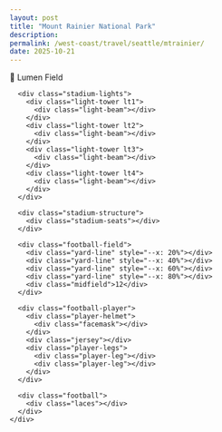 ```yaml
---
layout: post
title: "Mount Rainier National Park"
description: 
permalink: /west-coast/travel/seattle/mtrainier/
date: 2025-10-21
---
```


<html lang="en">
<head>
<meta charset="UTF-8">
<meta name="viewport" content="width=device-width, initial-scale=1.0">
<title>Lumen Field - Seattle</title>
<style>
  * {
    box-sizing: border-box;
    margin: 0;
    padding: 0;
  }
  
  body {
    font-family: system-ui, -apple-system, sans-serif;
    background: linear-gradient(135deg, #2c5f7c, #1a3f56);
    min-height: 100vh;
    display: flex;
    align-items: center;
    justify-content: center;
    overflow: hidden;
  }
  
  .container {
    width: min(1200px, 95vw);
    height: min(700px, 90vh);
    border-radius: 20px;
    overflow: hidden;
    box-shadow: 0 20px 60px rgba(0,0,0,.5);
    position: relative;
  }
  
  .lumen-scene {
    background: linear-gradient(180deg, #1a1a2e 0%, #16213e 50%, #0f3460 100%);
    width: 100%;
    height: 100%;
    position: relative;
  }
  
  .stadium-lights {
    position: absolute;
    width: 100%;
    height: 100%;
  }
  
  .light-tower {
    position: absolute;
    width: 30px;
    height: 120px;
    background: linear-gradient(135deg, #555, #333);
    border: 2px solid #222;
    border-radius: 4px;
  }
  
  .lt1 { top: 15%; left: 10%; }
  .lt2 { top: 15%; right: 10%; }
  .lt3 { bottom: 40%; left: 8%; }
  .lt4 { bottom: 40%; right: 8%; }
  
  .light-beam {
    position: absolute;
    top: 0;
    left: 50%;
    transform: translateX(-50%);
    width: 80px;
    height: 60px;
    background: radial-gradient(ellipse at 50% 0%, rgba(255,255,150,.4), transparent 70%);
    animation: lightPulse 3s ease-in-out infinite;
  }
  
  @keyframes lightPulse {
    0%, 100% { opacity: 0.6; }
    50% { opacity: 1; }
  }
  
  .stadium-structure {
    position: absolute;
    bottom: 20%;
    left: 10%;
    right: 10%;
    height: 180px;
    background: linear-gradient(135deg, #2c5f7c, #1a3f56);
    border: 4px solid #0d2a3a;
    border-radius: 80px 80px 0 0;
    box-shadow: inset 0 -20px 40px rgba(0,0,0,.4);
  }
  
  .stadium-seats {
    position: absolute;
    inset: 20px;
    background: repeating-linear-gradient(
      180deg,
      #4a7c4e 0px,
      #4a7c4e 8px,
      #3a6b3f 8px,
      #3a6b3f 16px
    );
    border-radius: 60px 60px 0 0;
  }
  
  .football-field {
    position: absolute;
    bottom: 20%;
    left: 15%;
    right: 15%;
    height: 25%;
    background: linear-gradient(90deg, #2d5016 0%, #3a6b3f 50%, #2d5016 100%);
    border: 3px solid #fff;
  }
  
  .yard-line {
    position: absolute;
    width: 2px;
    height: 100%;
    background: rgba(255,255,255,.6);
    left: var(--x);
  }
  
  .midfield {
    position: absolute;
    top: 50%;
    left: 50%;
    transform: translate(-50%, -50%);
    font-size: 48px;
    font-weight: 800;
    color: rgba(255,255,255,.3);
  }
  
  .football-player {
    position: absolute;
    bottom: 23%;
    width: 30px;
    height: 60px;
    animation: run 4s linear infinite;
  }
  
  .player-helmet {
    width: 26px;
    height: 20px;
    background: linear-gradient(135deg, #002244, #69be28);
    border-radius: 50% 50% 30% 30%;
    margin: 0 auto 2px;
    border: 2px solid #001122;
    position: relative;
  }
  
  .facemask {
    position: absolute;
    bottom: 2px;
    left: 50%;
    transform: translateX(-50%);
    width: 18px;
    height: 8px;
    border: 2px solid #ccc;
    border-radius: 0 0 8px 8px;
    border-top: none;
  }
  
  .jersey {
    width: 30px;
    height: 28px;
    background: linear-gradient(135deg, #002244, #003366);
    margin: 0 auto;
    border-radius: 6px;
    border: 2px solid #001122;
  }
  
  .player-legs {
    display: flex;
    justify-content: space-around;
    padding: 0 6px;
  }
  
  .player-leg {
    width: 10px;
    height: 20px;
    background: #e8e8e8;
    border-radius: 4px;
    border: 1px solid #ccc;
  }
  
  @keyframes run {
    0% { left: 15%; }
    100% { left: 85%; }
  }
  
  .football {
    position: absolute;
    bottom: 35%;
    left: 40%;
    width: 20px;
    height: 12px;
    background: linear-gradient(135deg, #8b4513, #654321);
    border-radius: 50%;
    border: 2px solid #5a3010;
    animation: spiral 4s ease-in-out infinite;
  }
  
  .laces {
    position: absolute;
    top: 50%;
    left: 50%;
    transform: translate(-50%, -50%);
    width: 12px;
    height: 2px;
    background: #fff;
  }
  
  @keyframes spiral {
    0%, 100% { left: 40%; bottom: 35%; transform: rotate(0deg); }
    50% { left: 70%; bottom: 50%; transform: rotate(720deg); }
  }
  
  .label {
    position: absolute;
    top: 20px;
    left: 20px;
    background: rgba(255,255,255,.95);
    padding: 12px 24px;
    border-radius: 12px;
    font-weight: 700;
    font-size: 20px;
    color: #1a3f56;
    box-shadow: 0 8px 20px rgba(0,0,0,.3);
  }
</style>
</head>
<body>
  <div class="container">
    <div class="lumen-scene">
      <div class="label">🏈 Lumen Field</div>
      
      <div class="stadium-lights">
        <div class="light-tower lt1">
          <div class="light-beam"></div>
        </div>
        <div class="light-tower lt2">
          <div class="light-beam"></div>
        </div>
        <div class="light-tower lt3">
          <div class="light-beam"></div>
        </div>
        <div class="light-tower lt4">
          <div class="light-beam"></div>
        </div>
      </div>
      
      <div class="stadium-structure">
        <div class="stadium-seats"></div>
      </div>
      
      <div class="football-field">
        <div class="yard-line" style="--x: 20%"></div>
        <div class="yard-line" style="--x: 40%"></div>
        <div class="yard-line" style="--x: 60%"></div>
        <div class="yard-line" style="--x: 80%"></div>
        <div class="midfield">12</div>
      </div>
      
      <div class="football-player">
        <div class="player-helmet">
          <div class="facemask"></div>
        </div>
        <div class="jersey"></div>
        <div class="player-legs">
          <div class="player-leg"></div>
          <div class="player-leg"></div>
        </div>
      </div>
      
      <div class="football">
        <div class="laces"></div>
      </div>
    </div>
  </div>
</body>
</html>
